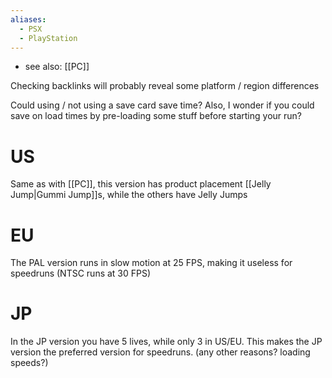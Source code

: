 ```yaml
---
aliases:
  - PSX
  - PlayStation
---
```

- see also: [[PC]]

Checking backlinks will probably reveal some platform / region differences

Could using / not using a save card save time? Also, I wonder if you could save on load times by pre-loading some stuff before starting your run?
# US
Same as with [[PC]], this version has product placement [[Jelly Jump|Gummi Jump]]s, while the others have Jelly Jumps
# EU
The PAL version runs in slow motion at 25 FPS, making it useless for speedruns (NTSC runs at 30 FPS)
# JP
In the JP version you have 5 lives, while only 3 in US/EU. This makes the JP version the preferred version for speedruns. (any other reasons? loading speeds?)